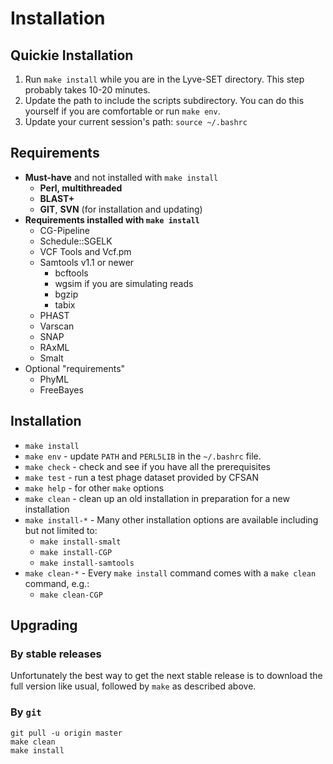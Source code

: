 Installation
============

Quickie Installation
--------------------

1. Run `make install` while you are in the Lyve-SET directory. This step probably takes 10-20 minutes.
2. Update the path to include the scripts subdirectory. You can do this yourself if you are comfortable or run `make env`.
3. Update your current session's path: `source ~/.bashrc`

Requirements
------------
* **Must-have** and not installed with `make install`
  * **Perl, multithreaded**
  * **BLAST+**
  * **GIT**, **SVN** (for installation and updating)
* **Requirements installed with `make install`**
  * CG-Pipeline
  * Schedule::SGELK
  * VCF Tools and Vcf.pm
  * Samtools v1.1 or newer
    * bcftools
    * wgsim if you are simulating reads
    * bgzip
    * tabix
  * PHAST
  * Varscan
  * SNAP
  * RAxML
  * Smalt
* Optional "requirements"
  * PhyML
  * FreeBayes

Installation
------------
* `make install`
* `make env` - update `PATH` and `PERL5LIB` in the `~/.bashrc` file.
* `make check` - check and see if you have all the prerequisites
* `make test` - run a test phage dataset provided by CFSAN
* `make help` - for other `make` options
* `make clean` - clean up an old installation in preparation for a new installation
* `make install-*` - Many other installation options are available including but not limited to:
  * `make install-smalt`
  * `make install-CGP`
  * `make install-samtools`
* `make clean-*` - Every `make install` command comes with a `make clean` command, e.g.:
  * `make clean-CGP`

Upgrading
---------
### By stable releases
Unfortunately the best way to get the next stable release is to download the full version like usual, followed by `make` as described above.
### By `git`
    git pull -u origin master
    make clean
    make install
